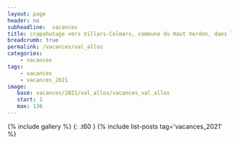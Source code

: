 ```yaml
---
layout: page
header: no
subheadline:  vacances
title: crapahutage vers Villars-Colmars, commune du Haut Verdon, dans le Val d’Allos
breadcrumb: true
permalink: /vacances/val_allos
categories:
    - vacances
tags:
    - vacances
    - vacances_2021
image:
   base: vacances/2021/val_allos/vacances_val_allos
   start: 1
   max: 136
---
```

{% include gallery %}
{: .t60 }
{% include list-posts tag='vacances_2021' %}

